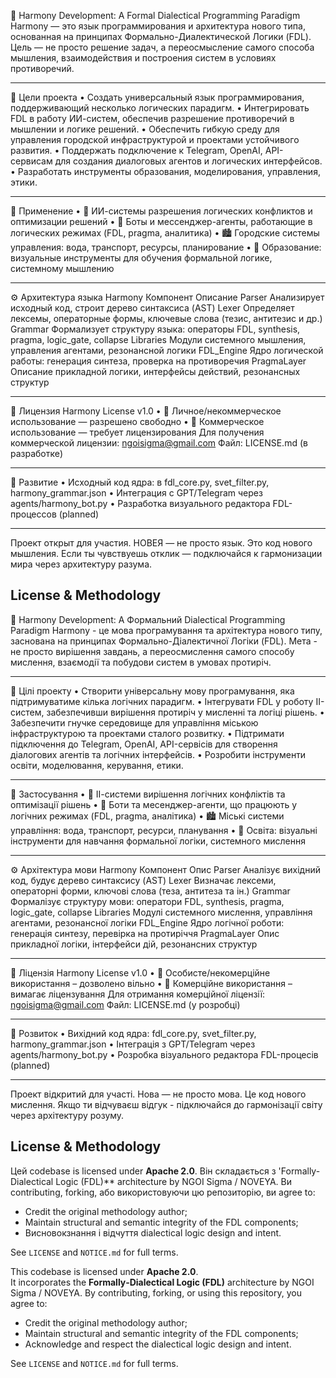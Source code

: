 🧠 Harmony Development: A Formal Dialectical Programming Paradigm
Harmony — это язык программирования и архитектура нового типа, основанная на принципах Формально-Диалектической Логики (FDL). Цель — не просто решение задач, а переосмысление самого способа мышления, взаимодействия и построения систем в условиях противоречий.
________________________________________
🎯 Цели проекта
•	Создать универсальный язык программирования, поддерживающий несколько логических парадигм.
•	Интегрировать FDL в работу ИИ-систем, обеспечив разрешение противоречий в мышлении и логике решений.
•	Обеспечить гибкую среду для управления городской инфраструктурой и проектами устойчивого развития.
•	Поддержать подключение к Telegram, OpenAI, API-сервисам для создания диалоговых агентов и логических интерфейсов.
•	Разработать инструменты образования, моделирования, управления, этики.
________________________________________
🧩 Применение
•	🤖 ИИ-системы разрешения логических конфликтов и оптимизации решений
•	📲 Боты и мессенджер-агенты, работающие в логических режимах (FDL, pragma, аналитика)
•	🏙️ Городские системы управления: вода, транспорт, ресурсы, планирование
•	🧠 Образование: визуальные инструменты для обучения формальной логике, системному мышлению
________________________________________
⚙️ Архитектура языка Harmony
Компонент	Описание
Parser	Анализирует исходный код, строит дерево синтаксиса (AST)
Lexer	Определяет лексемы, операторные формы, ключевые слова (тезис, антитезис и др.)
Grammar	Формализует структуру языка: операторы FDL, synthesis, pragma, logic_gate, collapse
Libraries	Модули системного мышления, управления агентами, резонансной логики
FDL_Engine	Ядро логической работы: генерация синтеза, проверка на противоречия
PragmaLayer	Описание прикладной логики, интерфейсы действий, резонансных структур
________________________________________
🔐 Лицензия
Harmony License v1.0
•	🧪 Личное/некоммерческое использование — разрешено свободно
•	💼 Коммерческое использование — требует лицензирования
Для получения коммерческой лицензии: ngoisigma@gmail.com
Файл: LICENSE.md (в разработке)
________________________________________
📡 Развитие
•	Исходный код ядра: в fdl_core.py, svet_filter.py, harmony_grammar.json
•	Интеграция с GPT/Telegram через agents/harmony_bot.py
•	Разработка визуального редактора FDL-процессов (planned)
________________________________________
Проект открыт для участия.
НОВЕЯ — не просто язык. Это код нового мышления.
Если ты чувствуешь отклик — подключайся к гармонизации мира через архитектуру разума.

## License & Methodology

🧠 Harmony Development: A Формальний Dialectical Programming Paradigm
Harmony - це мова програмування та архітектура нового типу, заснована на принципах Формально-Діалектичної Логіки (FDL). Мета - не просто вирішення завдань, а переосмислення самого способу мислення, взаємодії та побудови систем в умовах протиріч.
________________________________________
🎯 Цілі проекту
• Створити універсальну мову програмування, яка підтримуватиме кілька логічних парадигм.
• Інтегрувати FDL у роботу ІІ-систем, забезпечивши вирішення протиріч у мисленні та логіці рішень.
• Забезпечити гнучке середовище для управління міською інфраструктурою та проектами сталого розвитку.
• Підтримати підключення до Telegram, OpenAI, API-сервісів для створення діалогових агентів та логічних інтерфейсів.
• Розробити інструменти освіти, моделювання, керування, етики.
________________________________________
🧩 Застосування
• 🤖 ІІ-системи вирішення логічних конфліктів та оптимізації рішень
• 📲 Боти та месенджер-агенти, що працюють у логічних режимах (FDL, pragma, аналітика)
• 🏙️ Міські системи управління: вода, транспорт, ресурси, планування
• 🧠 Освіта: візуальні інструменти для навчання формальної логіки, системного мислення
________________________________________
⚙️ Архітектура мови Harmony
Компонент Опис
Parser Аналізує вихідний код, будує дерево синтаксису (AST)
Lexer Визначає лексеми, операторні форми, ключові слова (теза, антитеза та ін.)
Grammar Формалізує структуру мови: оператори FDL, synthesis, pragma, logic_gate, collapse
Libraries Модулі системного мислення, управління агентами, резонансної логіки
FDL_Engine Ядро логічної роботи: генерація синтезу, перевірка на протиріччя
PragmaLayer Опис прикладної логіки, інтерфейси дій, резонансних структур
________________________________________
🔐 Ліцензія
Harmony License v1.0
• 🧪 Особисте/некомерційне використання – дозволено вільно
• 💼 Комерційне використання – вимагає ліцензування
Для отримання комерційної ліцензії: ngoisigma@gmail.com
Файл: LICENSE.md (у розробці)
________________________________________
📡 Розвиток
• Вихідний код ядра: fdl_core.py, svet_filter.py, harmony_grammar.json
• Інтеграція з GPT/Telegram через agents/harmony_bot.py
• Розробка візуального редактора FDL-процесів (planned)
________________________________________
Проект відкритий для участі.
Нова — не просто мова. Це код нового мислення.
Якщо ти відчуваєш відгук - підключайся до гармонізації світу через архітектуру розуму.

## License & Methodology

Цей codebase is licensed under **Apache 2.0**.
Він складається з 'Formally-Dialectical Logic (FDL)** architecture by NGOI Sigma / NOVEYA. Ви contributing, forking, або використовуючи цю репозиторію, ви agree to:

- Credit the original methodology author;
- Maintain structural and semantic integrity of the FDL components;
- Висновокзнання і відчуття dialectical logic design and intent.

See `LICENSE` and `NOTICE.md` for full terms.

This codebase is licensed under **Apache 2.0**.  
It incorporates the **Formally‑Dialectical Logic (FDL)** architecture by NGOI Sigma / NOVEYA. By contributing, forking, or using this repository, you agree to:

- Credit the original methodology author;
- Maintain structural and semantic integrity of the FDL components;
- Acknowledge and respect the dialectical logic design and intent.

See `LICENSE` and `NOTICE.md` for full terms.
